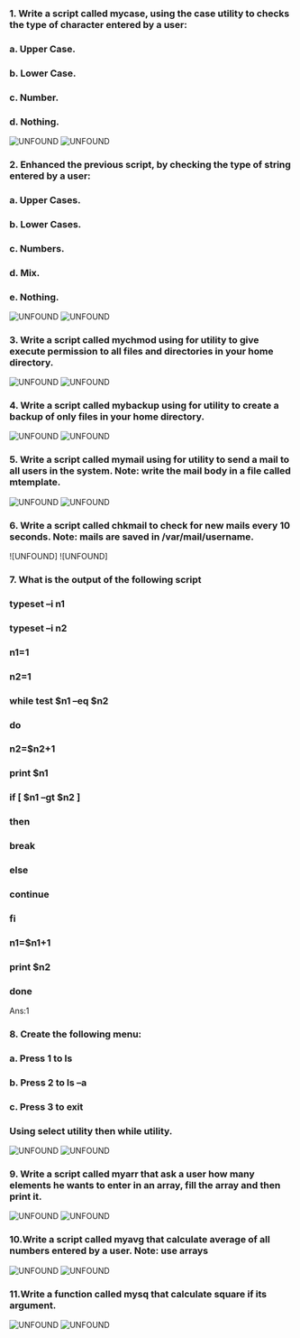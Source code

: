 ### 1. Write a script called mycase, using the case utility to checks the type of character entered by a user:
### a. Upper Case.
### b. Lower Case.
### c. Number.
### d. Nothing.
![UNFOUND](https://github.com/sara-aref/Linux/assets/147546807/d663a1c7-b8c0-4696-bfd9-4dcb39b9e46f)
![UNFOUND](https://github.com/sara-aref/Linux/assets/147546807/55c98fae-8439-4a71-a232-1e2ad56691d1)

### 2. Enhanced the previous script, by checking the type of string entered by a user:
### a. Upper Cases.
### b. Lower Cases.
### c. Numbers.
### d. Mix.
### e. Nothing.
![UNFOUND](https://github.com/sara-aref/Linux/assets/147546807/1eae96bf-3838-460b-996b-20755c24bbb4)
![UNFOUND](https://github.com/sara-aref/Linux/assets/147546807/a90a804d-420d-4153-8de1-2cd14b2c036e)

### 3. Write a script called mychmod using for utility to give execute permission to all files and directories in your home directory.
![UNFOUND](https://github.com/sara-aref/Linux/assets/147546807/4ea77cfa-eb44-422a-9f90-be30f6224165)
![UNFOUND](https://github.com/sara-aref/Linux/assets/147546807/72256435-4365-496f-8e59-79ac03948139)

### 4. Write a script called mybackup using for utility to create a backup of only files in your home directory.
![UNFOUND](https://github.com/sara-aref/Linux/assets/147546807/baffbf06-d123-4c2a-bfa6-7bc499b3cc77)
![UNFOUND](https://github.com/sara-aref/Linux/assets/147546807/34ac90ec-e8f2-46b9-9ec7-da5d8270228f)

### 5. Write a script called mymail using for utility to send a mail to all users in the system. Note: write the mail body in a file called mtemplate. 
![UNFOUND](https://github.com/sara-aref/Linux/assets/147546807/74194976-30f0-4892-99a7-7c064cfcac48)
![UNFOUND](https://github.com/sara-aref/Linux/assets/147546807/02efe621-1d49-430f-a62c-a62bccff491e)

### 6. Write a script called chkmail to check for new mails every 10 seconds. Note: mails are saved in /var/mail/username.
![UNFOUND]
![UNFOUND]

### 7. What is the output of the following script
### typeset –i n1
### typeset –i n2
### n1=1
### n2=1
### while test $n1 –eq $n2
### do
### n2=$n2+1
### print $n1
### if [ $n1 –gt $n2 ]
### then
### break
### else
### continue
### fi
### n1=$n1+1
### print $n2
### done

Ans:1

### 8. Create the following menu:
### a. Press 1 to ls
### b. Press 2 to ls –a
### c. Press 3 to exit 
### Using select utility then while utility.
![UNFOUND](https://github.com/sara-aref/Linux/assets/147546807/7e517aae-25d1-47e9-9cb3-f6f1bd6d0361)
![UNFOUND](https://github.com/sara-aref/Linux/assets/147546807/14c8b095-142e-4bae-83cb-678ec3c672d9)

### 9. Write a script called myarr that ask a user how many elements he wants to enter in an array, fill the array and then print it.
![UNFOUND](https://github.com/sara-aref/Linux/assets/147546807/6e530156-4222-40d3-862b-418b2c1e7802)
![UNFOUND](https://github.com/sara-aref/Linux/assets/147546807/0f3df4f9-a5a0-4c12-901e-5934b21b694f)

### 10.Write a script called myavg that calculate average of all numbers entered by a user. Note: use arrays
![UNFOUND](https://github.com/sara-aref/Linux/assets/147546807/2f63cba3-be7d-4229-9eff-f65c3c69c629)
![UNFOUND](https://github.com/sara-aref/Linux/assets/147546807/1e4832b6-1c99-48c7-8c74-341f8fb91568)

### 11.Write a function called mysq that calculate square if its argument.
![UNFOUND](https://github.com/sara-aref/Linux/assets/147546807/85bea1df-a9db-4e21-afb1-f16993914a18)
![UNFOUND](https://github.com/sara-aref/Linux/assets/147546807/99753179-ca1e-4886-b9ae-b002f0e05cbc)
